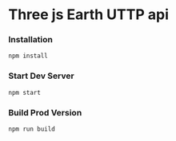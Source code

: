 # Three js Earth UTTP api


### Installation

```
npm install
```

### Start Dev Server

```
npm start
```

### Build Prod Version

```
npm run build
```